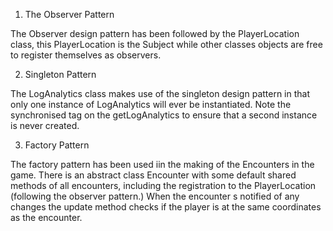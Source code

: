 
1) The Observer Pattern

The Observer design pattern has been followed by the PlayerLocation 
class, this PlayerLocation is the Subject while other classes objects
are free to register themselves as observers. 

2) Singleton Pattern

The LogAnalytics class makes use of the singleton design pattern in 
that only one instance of LogAnalytics will ever be instantiated.
Note the synchronised tag on the getLogAnalytics to ensure that a second
instance is never created.

3) Factory Pattern

The factory pattern has been used iin the making of the Encounters in the game. 
There is an abstract class Encounter with some default shared methods of all encounters, including
the registration to the PlayerLocation (following the observer pattern.) When the encounter s notified of any 
changes the update method checks if the player is at the same coordinates as the encounter.